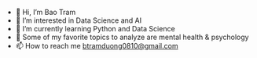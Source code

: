- 👋 Hi, I’m Bao Tram
- 👀 I’m interested in Data Science and AI
- 🌱 I’m currently learning Python and Data Science
- 💞️ Some of my favorite topics to analyze are mental health & psychology
- 📫 How to reach me btramduong0810@gmail.com

<!---
baotramduong/baotramduong is a ✨ special ✨ repository because its `README.md` (this file) appears on your GitHub profile.
You can click the Preview link to take a look at your changes.
--->
